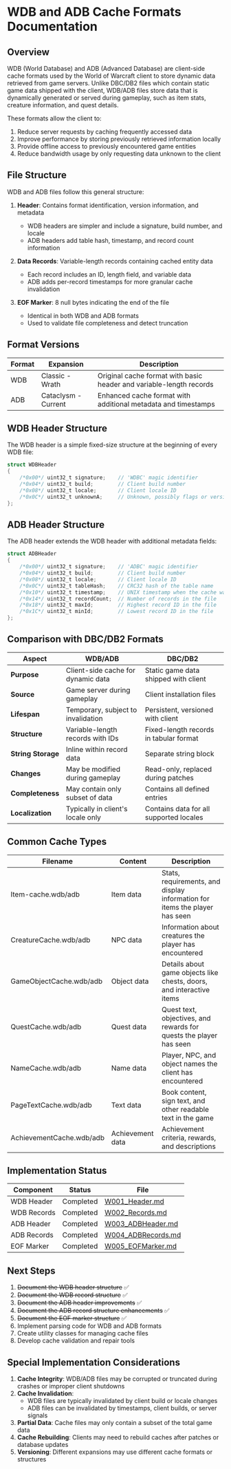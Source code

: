# WDB and ADB Cache Formats Documentation

## Overview
WDB (World Database) and ADB (Advanced Database) are client-side cache formats used by the World of Warcraft client to store dynamic data retrieved from game servers. Unlike DBC/DB2 files which contain static game data shipped with the client, WDB/ADB files store data that is dynamically generated or served during gameplay, such as item stats, creature information, and quest details.

These formats allow the client to:
1. Reduce server requests by caching frequently accessed data
2. Improve performance by storing previously retrieved information locally
3. Provide offline access to previously encountered game entities
4. Reduce bandwidth usage by only requesting data unknown to the client

## File Structure
WDB and ADB files follow this general structure:

1. **Header**: Contains format identification, version information, and metadata
   - WDB headers are simpler and include a signature, build number, and locale
   - ADB headers add table hash, timestamp, and record count information

2. **Data Records**: Variable-length records containing cached entity data
   - Each record includes an ID, length field, and variable data
   - ADB adds per-record timestamps for more granular cache invalidation

3. **EOF Marker**: 8 null bytes indicating the end of the file
   - Identical in both WDB and ADB formats
   - Used to validate file completeness and detect truncation

## Format Versions
| Format | Expansion | Description |
|--------|-----------|-------------|
| WDB    | Classic - Wrath | Original cache format with basic header and variable-length records |
| ADB    | Cataclysm - Current | Enhanced cache format with additional metadata and timestamps |

## WDB Header Structure
The WDB header is a simple fixed-size structure at the beginning of every WDB file:

```csharp
struct WDBHeader
{
    /*0x00*/ uint32_t signature;    // 'WDBC' magic identifier
    /*0x04*/ uint32_t build;        // Client build number
    /*0x08*/ uint32_t locale;       // Client locale ID
    /*0x0C*/ uint32_t unknownA;     // Unknown, possibly flags or version
};
```

## ADB Header Structure
The ADB header extends the WDB header with additional metadata fields:

```csharp
struct ADBHeader
{
    /*0x00*/ uint32_t signature;    // 'ADBC' magic identifier
    /*0x04*/ uint32_t build;        // Client build number
    /*0x08*/ uint32_t locale;       // Client locale ID
    /*0x0C*/ uint32_t tableHash;    // CRC32 hash of the table name
    /*0x10*/ uint32_t timestamp;    // UNIX timestamp when the cache was created/updated
    /*0x14*/ uint32_t recordCount;  // Number of records in the file
    /*0x18*/ uint32_t maxId;        // Highest record ID in the file
    /*0x1C*/ uint32_t minId;        // Lowest record ID in the file
};
```

## Comparison with DBC/DB2 Formats
| Aspect | WDB/ADB | DBC/DB2 |
|--------|---------|---------|
| **Purpose** | Client-side cache for dynamic data | Static game data shipped with client |
| **Source** | Game server during gameplay | Client installation files |
| **Lifespan** | Temporary, subject to invalidation | Persistent, versioned with client |
| **Structure** | Variable-length records with IDs | Fixed-length records in tabular format |
| **String Storage** | Inline within record data | Separate string block |
| **Changes** | May be modified during gameplay | Read-only, replaced during patches |
| **Completeness** | May contain only subset of data | Contains all defined entries |
| **Localization** | Typically in client's locale only | Contains data for all supported locales |

## Common Cache Types
| Filename | Content | Description |
|----------|---------|-------------|
| Item-cache.wdb/adb | Item data | Stats, requirements, and display information for items the player has seen |
| CreatureCache.wdb/adb | NPC data | Information about creatures the player has encountered |
| GameObjectCache.wdb/adb | Object data | Details about game objects like chests, doors, and interactive items |
| QuestCache.wdb/adb | Quest data | Quest text, objectives, and rewards for quests the player has seen |
| NameCache.wdb/adb | Name data | Player, NPC, and object names the client has encountered |
| PageTextCache.wdb/adb | Text data | Book content, sign text, and other readable text in the game |
| AchievementCache.wdb/adb | Achievement data | Achievement criteria, rewards, and descriptions |

## Implementation Status
| Component | Status | File |
|-----------|--------|------|
| WDB Header | Completed | [W001_Header.md](chunks/WDB/W001_Header.md) |
| WDB Records | Completed | [W002_Records.md](chunks/WDB/W002_Records.md) |
| ADB Header | Completed | [W003_ADBHeader.md](chunks/WDB/W003_ADBHeader.md) |
| ADB Records | Completed | [W004_ADBRecords.md](chunks/WDB/W004_ADBRecords.md) |
| EOF Marker | Completed | [W005_EOFMarker.md](chunks/WDB/W005_EOFMarker.md) |

## Next Steps
1. ~~Document the WDB header structure~~ ✅
2. ~~Document the WDB record structure~~ ✅
3. ~~Document the ADB header improvements~~ ✅
4. ~~Document the ADB record structure enhancements~~ ✅
5. ~~Document the EOF marker structure~~ ✅
6. Implement parsing code for WDB and ADB formats
7. Create utility classes for managing cache files
8. Develop cache validation and repair tools

## Special Implementation Considerations
1. **Cache Integrity**: WDB/ADB files may be corrupted or truncated during crashes or improper client shutdowns
2. **Cache Invalidation**: 
   - WDB files are typically invalidated by client build or locale changes
   - ADB files can be invalidated by timestamps, client builds, or server signals
3. **Partial Data**: Cache files may only contain a subset of the total game data
4. **Cache Rebuilding**: Clients may need to rebuild caches after patches or database updates
5. **Versioning**: Different expansions may use different cache formats or structures 